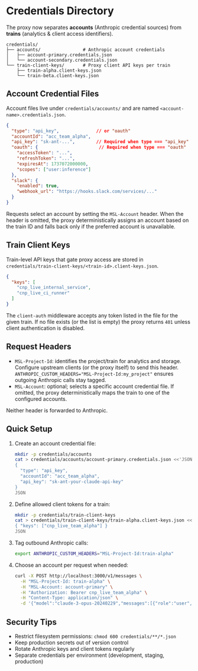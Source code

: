 # Credentials Directory

The proxy now separates **accounts** (Anthropic credential sources) from **trains** (analytics & client access identifiers).

```
credentials/
├── accounts/                # Anthropic account credentials
│   ├── account-primary.credentials.json
│   └── account-secondary.credentials.json
└── train-client-keys/       # Proxy client API keys per train
    ├── train-alpha.client-keys.json
    └── train-beta.client-keys.json
```

## Account Credential Files

Account files live under `credentials/accounts/` and are named `<account-name>.credentials.json`.

```json
{
  "type": "api_key",              // or "oauth"
  "accountId": "acc_team_alpha",
  "api_key": "sk-ant-...",        // Required when type === "api_key"
  "oauth": {                       // Required when type === "oauth"
    "accessToken": "...",
    "refreshToken": "...",
    "expiresAt": 1737072000000,
    "scopes": ["user:inference"]
  },
  "slack": {
    "enabled": true,
    "webhook_url": "https://hooks.slack.com/services/..."
  }
}
```

Requests select an account by setting the `MSL-Account` header. When the header is omitted, the proxy deterministically assigns an account based on the train ID and falls back only if the preferred account is unavailable.

## Train Client Keys

Train-level API keys that gate proxy access are stored in `credentials/train-client-keys/<train-id>.client-keys.json`.

```json
{
  "keys": [
    "cnp_live_internal_service",
    "cnp_live_ci_runner"
  ]
}
```

The `client-auth` middleware accepts any token listed in the file for the given train. If no file exists (or the list is empty) the proxy returns `401` unless client authentication is disabled.

## Request Headers

- `MSL-Project-Id`: identifies the project/train for analytics and storage. Configure upstream clients (or the proxy itself) to send this header. `ANTHROPIC_CUSTOM_HEADERS="MSL-Project-Id:my_project"` ensures outgoing Anthropic calls stay tagged.
- `MSL-Account`: optional; selects a specific account credential file. If omitted, the proxy deterministically maps the train to one of the configured accounts.

Neither header is forwarded to Anthropic.

## Quick Setup

1. Create an account credential file:
   ```bash
   mkdir -p credentials/accounts
   cat > credentials/accounts/account-primary.credentials.json <<'JSON'
   {
     "type": "api_key",
     "accountId": "acc_team_alpha",
     "api_key": "sk-ant-your-claude-api-key"
   }
   JSON
   ```

2. Define allowed client tokens for a train:
   ```bash
   mkdir -p credentials/train-client-keys
   cat > credentials/train-client-keys/train-alpha.client-keys.json <<'JSON'
   { "keys": ["cnp_live_team_alpha"] }
   JSON
   ```

3. Tag outbound Anthropic calls:
   ```bash
   export ANTHROPIC_CUSTOM_HEADERS="MSL-Project-Id:train-alpha"
   ```

4. Choose an account per request when needed:
   ```bash
   curl -X POST http://localhost:3000/v1/messages \
     -H "MSL-Project-Id: train-alpha" \
     -H "MSL-Account: account-primary" \
     -H "Authorization: Bearer cnp_live_team_alpha" \
     -H "Content-Type: application/json" \
     -d '{"model":"claude-3-opus-20240229","messages":[{"role":"user","content":"Hello"}]}'
   ```

## Security Tips

- Restrict filesystem permissions: `chmod 600 credentials/**/*.json`
- Keep production secrets out of version control
- Rotate Anthropic keys and client tokens regularly
- Separate credentials per environment (development, staging, production)

